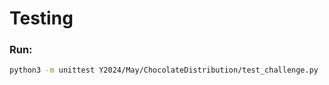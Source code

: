 # Testing

### Run:
```sh
python3 -m unittest Y2024/May/ChocolateDistribution/test_challenge.py
```

